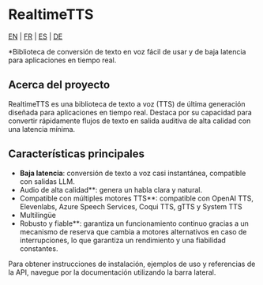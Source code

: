 # RealtimeTTS

[EN](../en/index.md) | [FR](../fr/index.md) | [ES](../es/index.md) | [DE](../de/index.md)

*Biblioteca de conversión de texto en voz fácil de usar y de baja latencia para aplicaciones en tiempo real.

## Acerca del proyecto

RealtimeTTS es una biblioteca de texto a voz (TTS) de última generación diseñada para aplicaciones en tiempo real. Destaca por su capacidad para convertir rápidamente flujos de texto en salida auditiva de alta calidad con una latencia mínima.

## Características principales

- **Baja latencia**: conversión de texto a voz casi instantánea, compatible con salidas LLM.
- Audio de alta calidad**: genera un habla clara y natural.
- Compatible con múltiples motores TTS**: compatible con OpenAI TTS, Elevenlabs, Azure Speech Services, Coqui TTS, gTTS y System TTS
- Multilingüe
- Robusto y fiable**: garantiza un funcionamiento continuo gracias a un mecanismo de reserva que cambia a motores alternativos en caso de interrupciones, lo que garantiza un rendimiento y una fiabilidad constantes.

Para obtener instrucciones de instalación, ejemplos de uso y referencias de la API, navegue por la documentación utilizando la barra lateral.
